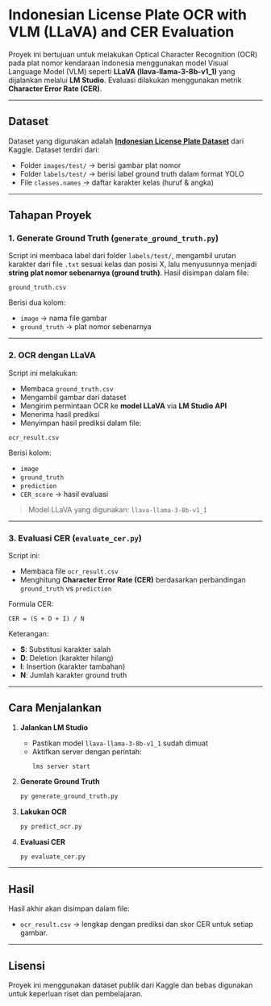 
# Indonesian License Plate OCR with VLM (LLaVA) and CER Evaluation

Proyek ini bertujuan untuk melakukan Optical Character Recognition (OCR) pada plat nomor kendaraan Indonesia menggunakan model Visual Language Model (VLM) seperti **LLaVA (llava-llama-3-8b-v1_1)** yang dijalankan melalui **LM Studio**. Evaluasi dilakukan menggunakan metrik **Character Error Rate (CER)**.

---

## Dataset

Dataset yang digunakan adalah **[Indonesian License Plate Dataset](https://www.kaggle.com/datasets/juanthomaswijaya/indonesian-license-plate-dataset)** dari Kaggle. Dataset terdiri dari:

- Folder `images/test/` → berisi gambar plat nomor
- Folder `labels/test/` → berisi label ground truth dalam format YOLO
- File `classes.names` → daftar karakter kelas (huruf & angka)

---

## Tahapan Proyek

### 1. Generate Ground Truth (`generate_ground_truth.py`)

Script ini membaca label dari folder `labels/test/`, mengambil urutan karakter dari file `.txt` sesuai kelas dan posisi X, lalu menyusunnya menjadi **string plat nomor sebenarnya (ground truth)**. Hasil disimpan dalam file:

```
ground_truth.csv
```

Berisi dua kolom:
- `image` → nama file gambar
- `ground_truth` → plat nomor sebenarnya

---

### 2. OCR dengan LLaVA 

Script ini melakukan:

- Membaca `ground_truth.csv`
- Mengambil gambar dari dataset
- Mengirim permintaan OCR ke **model LLaVA** via **LM Studio API**
- Menerima hasil prediksi
- Menyimpan hasil prediksi dalam file:

```
ocr_result.csv
```

Berisi kolom:
- `image`
- `ground_truth`
- `prediction`
- `CER_score` → hasil evaluasi

> Model LLaVA yang digunakan: `llava-llama-3-8b-v1_1`

---

### 3. Evaluasi CER (`evaluate_cer.py`)

Script ini:

- Membaca file `ocr_result.csv`
- Menghitung **Character Error Rate (CER)** berdasarkan perbandingan `ground_truth` vs `prediction`

Formula CER:

```
CER = (S + D + I) / N
```

Keterangan:
- **S**: Substitusi karakter salah
- **D**: Deletion (karakter hilang)
- **I**: Insertion (karakter tambahan)
- **N**: Jumlah karakter ground truth

---

## Cara Menjalankan

1. **Jalankan LM Studio**
   - Pastikan model `llava-llama-3-8b-v1_1` sudah dimuat
   - Aktifkan server dengan perintah:
     ```
     lms server start
     ```

2. **Generate Ground Truth**
   ```bash
   py generate_ground_truth.py
   ```

3. **Lakukan OCR**
   ```bash
   py predict_ocr.py
   ```

4. **Evaluasi CER**
   ```bash
   py evaluate_cer.py
   ```

---

## Hasil

Hasil akhir akan disimpan dalam file:
- `ocr_result.csv` → lengkap dengan prediksi dan skor CER untuk setiap gambar.

---

## Lisensi

Proyek ini menggunakan dataset publik dari Kaggle dan bebas digunakan untuk keperluan riset dan pembelajaran.

